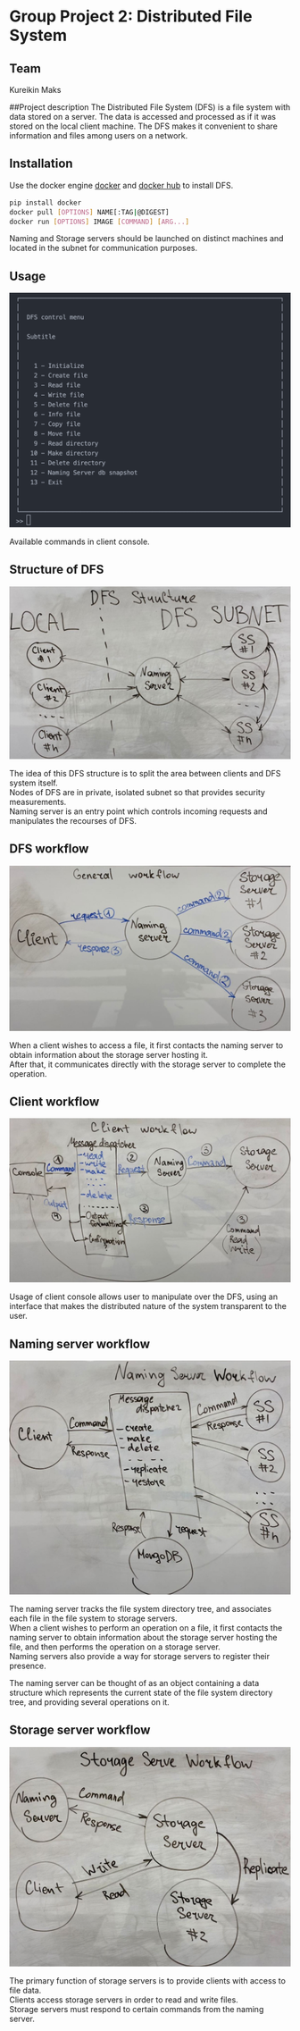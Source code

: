 # Group Project 2: Distributed File System

## Team
Kureikin Maks

##Project description
The Distributed File System (DFS) is a file system with data stored on a server. The data is accessed and processed as if it was stored on the local client machine. The DFS makes it convenient to share information and files among users on a network.

## Installation

Use the docker engine [docker](https://www.docker.com) and [docker hub](https://hub.docker.com/) to install DFS.

```bash
pip install docker
docker pull [OPTIONS] NAME[:TAG|@DIGEST]
docker run [OPTIONS] IMAGE [COMMAND] [ARG...]
```

Naming and Storage servers should be launched on distinct machines and located in the subnet
for communication purposes.

## Usage
![Client Console](images/client_console.png)

Available commands in client console.  



## Structure of DFS
![DFS structure](images/dfs_structure.jpeg)

The idea of this DFS structure is to split the area between clients and DFS
system itself.  
Nodes of DFS are in private, isolated subnet so that provides
security measurements.  
Naming server is an entry point which controls incoming
requests and manipulates the recourses of DFS.

## DFS workflow
![DFS workflow](images/general_wf.jpeg)

When a client wishes to access a file, it first contacts the naming server to obtain information about the storage server hosting it.   
After that, it communicates directly with the storage server to complete the operation.

## Client workflow
![Client workflow](images/client_wf.jpeg)

Usage of client console allows user to manipulate over the DFS, using an interface
that makes the distributed nature of the system transparent to the user.

## Naming server workflow
![NS workflow](images/ns_wf.jpeg) 

The naming server tracks the file system directory tree, and associates each file in the file system to storage servers.  
When a client wishes to perform an operation on a file, it first contacts the naming server to obtain information about the storage server hosting the file, and then performs the operation on a storage server.  
Naming servers also provide a way for storage servers to register their presence.

The naming server can be thought of as an object containing a data structure which represents the current state of the file system directory tree, and providing several operations on it. 

## Storage server workflow
![SS workflow](images/ss_wf.jpeg) 

The primary function of storage servers is to provide clients with access to file data.  
Clients access storage servers in order to read and write files.  
Storage servers must respond to certain commands from the naming server.


